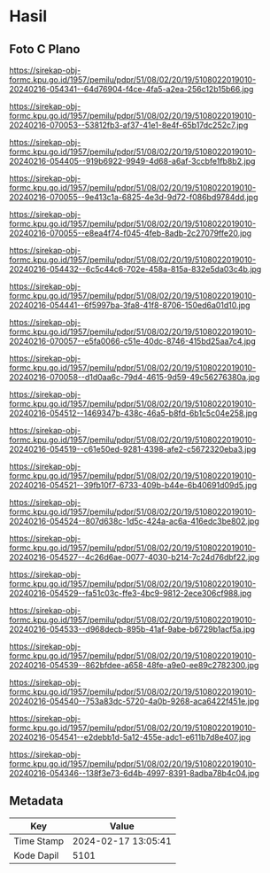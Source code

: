 # Hasil

## Foto C Plano

https://sirekap-obj-formc.kpu.go.id/1957/pemilu/pdpr/51/08/02/20/19/5108022019010-20240216-054341--64d76904-f4ce-4fa5-a2ea-256c12b15b66.jpg

https://sirekap-obj-formc.kpu.go.id/1957/pemilu/pdpr/51/08/02/20/19/5108022019010-20240216-070053--53812fb3-af37-41e1-8e4f-65b17dc252c7.jpg

https://sirekap-obj-formc.kpu.go.id/1957/pemilu/pdpr/51/08/02/20/19/5108022019010-20240216-054405--919b6922-9949-4d68-a6af-3ccbfe1fb8b2.jpg

https://sirekap-obj-formc.kpu.go.id/1957/pemilu/pdpr/51/08/02/20/19/5108022019010-20240216-070055--9e413c1a-6825-4e3d-9d72-f086bd9784dd.jpg

https://sirekap-obj-formc.kpu.go.id/1957/pemilu/pdpr/51/08/02/20/19/5108022019010-20240216-070055--e8ea4f74-f045-4feb-8adb-2c27079ffe20.jpg

https://sirekap-obj-formc.kpu.go.id/1957/pemilu/pdpr/51/08/02/20/19/5108022019010-20240216-054432--6c5c44c6-702e-458a-815a-832e5da03c4b.jpg

https://sirekap-obj-formc.kpu.go.id/1957/pemilu/pdpr/51/08/02/20/19/5108022019010-20240216-054441--6f5997ba-3fa8-41f8-8706-150ed6a01d10.jpg

https://sirekap-obj-formc.kpu.go.id/1957/pemilu/pdpr/51/08/02/20/19/5108022019010-20240216-070057--e5fa0066-c51e-40dc-8746-415bd25aa7c4.jpg

https://sirekap-obj-formc.kpu.go.id/1957/pemilu/pdpr/51/08/02/20/19/5108022019010-20240216-070058--d1d0aa6c-79d4-4615-9d59-49c56276380a.jpg

https://sirekap-obj-formc.kpu.go.id/1957/pemilu/pdpr/51/08/02/20/19/5108022019010-20240216-054512--1469347b-438c-46a5-b8fd-6b1c5c04e258.jpg

https://sirekap-obj-formc.kpu.go.id/1957/pemilu/pdpr/51/08/02/20/19/5108022019010-20240216-054519--c61e50ed-9281-4398-afe2-c5672320eba3.jpg

https://sirekap-obj-formc.kpu.go.id/1957/pemilu/pdpr/51/08/02/20/19/5108022019010-20240216-054521--39fb10f7-6733-409b-b44e-6b40691d09d5.jpg

https://sirekap-obj-formc.kpu.go.id/1957/pemilu/pdpr/51/08/02/20/19/5108022019010-20240216-054524--807d638c-1d5c-424a-ac6a-416edc3be802.jpg

https://sirekap-obj-formc.kpu.go.id/1957/pemilu/pdpr/51/08/02/20/19/5108022019010-20240216-054527--4c26d6ae-0077-4030-b214-7c24d76dbf22.jpg

https://sirekap-obj-formc.kpu.go.id/1957/pemilu/pdpr/51/08/02/20/19/5108022019010-20240216-054529--fa51c03c-ffe3-4bc9-9812-2ece306cf988.jpg

https://sirekap-obj-formc.kpu.go.id/1957/pemilu/pdpr/51/08/02/20/19/5108022019010-20240216-054533--d968decb-895b-41af-9abe-b6729b1acf5a.jpg

https://sirekap-obj-formc.kpu.go.id/1957/pemilu/pdpr/51/08/02/20/19/5108022019010-20240216-054539--862bfdee-a658-48fe-a9e0-ee89c2782300.jpg

https://sirekap-obj-formc.kpu.go.id/1957/pemilu/pdpr/51/08/02/20/19/5108022019010-20240216-054540--753a83dc-5720-4a0b-9268-aca6422f451e.jpg

https://sirekap-obj-formc.kpu.go.id/1957/pemilu/pdpr/51/08/02/20/19/5108022019010-20240216-054541--e2debb1d-5a12-455e-adc1-e611b7d8e407.jpg

https://sirekap-obj-formc.kpu.go.id/1957/pemilu/pdpr/51/08/02/20/19/5108022019010-20240216-054346--138f3e73-6d4b-4997-8391-8adba78b4c04.jpg


## Metadata

| Key        | Value               |
| ---------- | ------------------- |
| Time Stamp | 2024-02-17 13:05:41 |
| Kode Dapil | 5101                |



